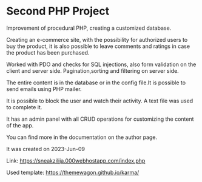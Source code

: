 # Second PHP Project 

Improvement of procedural PHP, creating a customized database.

Creating an e-commerce site, with the possibility for authorized users to buy the product, it is also possible to leave comments and ratings in case the product has been purchased.

Worked with PDO and checks for SQL injections, also form validation on the client and server side. Pagination,sorting and filtering on server side.

The entire content is in the database or in the config file.It is possible to send emails using PHP mailer.

It is possible to block the user and watch their activity. A text file was used to complete it.

It has an admin panel with all CRUD operations for customizing the content of the app.

You can find more in the documentation on the author page.

It was created on 2023-Jun-09

Link: https://sneakzilija.000webhostapp.com/index.php

Used template: https://themewagon.github.io/karma/
